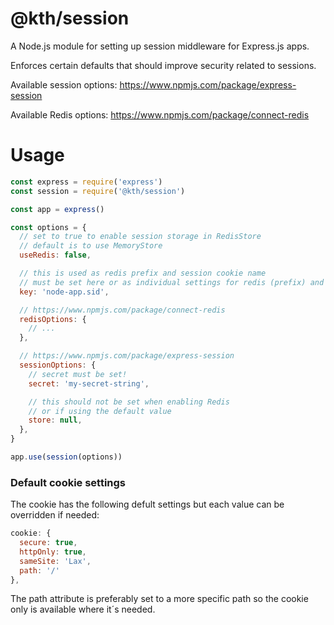 # @kth/session

A Node.js module for setting up session middleware for Express.js apps.

Enforces certain defaults that should improve security related to sessions.

Available session options: https://www.npmjs.com/package/express-session

Available Redis options: https://www.npmjs.com/package/connect-redis

# Usage

```javascript
const express = require('express')
const session = require('@kth/session')

const app = express()

const options = {
  // set to true to enable session storage in RedisStore
  // default is to use MemoryStore
  useRedis: false,

  // this is used as redis prefix and session cookie name
  // must be set here or as individual settings for redis (prefix) and session (name)
  key: 'node-app.sid',

  // https://www.npmjs.com/package/connect-redis
  redisOptions: {
    // ...
  },

  // https://www.npmjs.com/package/express-session
  sessionOptions: {
    // secret must be set!
    secret: 'my-secret-string',

    // this should not be set when enabling Redis
    // or if using the default value
    store: null,
  },
}

app.use(session(options))
```

### Default cookie settings

The cookie has the following defult settings but each value can be overridden if needed:

```javascript
cookie: {
  secure: true,
  httpOnly: true,
  sameSite: 'Lax',
  path: '/'
},
```

The path attribute is preferably set to a more specific path so the cookie only is available where it´s needed.

